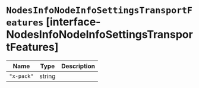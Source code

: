 # `NodesInfoNodeInfoSettingsTransportFeatures` [interface-NodesInfoNodeInfoSettingsTransportFeatures]

| Name | Type | Description |
| - | - | - |
| `"x-pack"` | string | &nbsp; |
